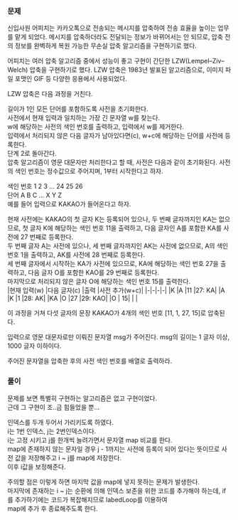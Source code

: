 ### 문제

신입사원 어피치는 카카오톡으로 전송되는 메시지를 압축하여 전송 효율을 높이는 업무를 맡게 되었다. 메시지를 압축하더라도 전달되는 정보가 바뀌어서는 안 되므로, 압축 전의 정보를 완벽하게 복원 가능한 무손실 압축 알고리즘을 구현하기로 했다.   

어피치는 여러 압축 알고리즘 중에서 성능이 좋고 구현이 간단한 LZW(Lempel–Ziv–Welch) 압축을 구현하기로 했다. LZW 압축은 1983년 발표된 알고리즘으로, 이미지 파일 포맷인 GIF 등 다양한 응용에서 사용되었다.   

LZW 압축은 다음 과정을 거친다.   
  
길이가 1인 모든 단어를 포함하도록 사전을 초기화한다.   
사전에서 현재 입력과 일치하는 가장 긴 문자열 w를 찾는다.   
w에 해당하는 사전의 색인 번호를 출력하고, 입력에서 w를 제거한다.   
입력에서 처리되지 않은 다음 글자가 남아있다면(c), w+c에 해당하는 단어를 사전에 등록한다.   
단계 2로 돌아간다.   
압축 알고리즘이 영문 대문자만 처리한다고 할 때, 사전은 다음과 같이 초기화된다. 사전의 색인 번호는 정수값으로 주어지며, 1부터 시작한다고 하자.   

색인 번호	1	2	3	...	24	25	26   
단어	A	B	C	...	X	Y	Z   
예를 들어 입력으로 KAKAO가 들어온다고 하자.   

현재 사전에는 KAKAO의 첫 글자 K는 등록되어 있으나, 두 번째 글자까지인 KA는 없으므로, 첫 글자 K에 해당하는 색인 번호 11을 출력하고, 다음 글자인 A를 포함한 KA를 사전에 27 번째로 등록한다.   
두 번째 글자 A는 사전에 있으나, 세 번째 글자까지인 AK는 사전에 없으므로, A의 색인 번호 1을 출력하고, AK를 사전에 28 번째로 등록한다.   
세 번째 글자에서 시작하는 KA가 사전에 있으므로, KA에 해당하는 색인 번호 27을 출력하고, 다음 글자 O를 포함한 KAO를 29 번째로 등록한다.   
마지막으로 처리되지 않은 글자 O에 해당하는 색인 번호 15를 출력한다.   
|현재 입력(w)	|다음 글자(c)	|출력	|사전 추가(w+c)|
|-|-|-|-|
|K	|A	|11	|27: KA|
|A	|K	|1	|28: AK|
|KA	|O	|27	|29: KAO|
|O	|	15|	| |

이 과정을 거쳐 다섯 글자의 문장 KAKAO가 4개의 색인 번호 [11, 1, 27, 15]로 압축된다.   

입력으로 영문 대문자로만 이뤄진 문자열 msg가 주어진다. msg의 길이는 1 글자 이상, 1000 글자 이하이다.   

주어진 문자열을 압축한 후의 사전 색인 번호를 배열로 출력하라.


### 풀이

문제를 보면 특별히 구현하는 알고리즘은 없고 구현이었다.    
근데 그 구현이 조..금 힘들었을 뿐...

인덱스를 두개 두어서 가리키도록 하였다.   
i는 1번 인덱스, j는 2번인덱스이다.   
i는 고정 시키고 j를 한개씩 늘려가면서 문자열 map 비교를 한다.   
map에 존재하지 않는 문자일 경우 j - 1까지는 사전에 등록이 되어 있다는 뜻이므로 사전 값을 저장해주고 i ~ j를 map에 저장한다.   
이후 i값을 보정해준다.  

주의할 점은 이렇게 하면 마지막 값을 map에 넣지 못하는 문제가 발생한다.   
마지막에 존재하는 i ~ j는 순환에 의해 인덱스 보존을 위한 코드를 추가해야 하는데, if를 추가하기에는 코드가 복잡해지므로  labedLoop를 이용하여    
map에 추가 후 종료해주도록 한다.



